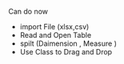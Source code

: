 Can do now 
- import File (xlsx,csv)
- Read and Open Table
- spilt (Daimension , Measure ) 
- Use Class to Drag and Drop 
